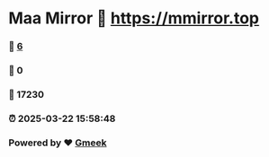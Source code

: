# Maa Mirror :link: https://mmirror.top 
### :page_facing_up: [6](https://mmirror.top/tag.html) 
### :speech_balloon: 0 
### :hibiscus: 17230 
### :alarm_clock: 2025-03-22 15:58:48 
### Powered by :heart: [Gmeek](https://github.com/Meekdai/Gmeek)
